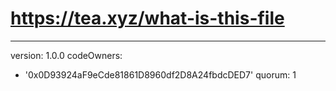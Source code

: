 # https://tea.xyz/what-is-this-file
---
version: 1.0.0
codeOwners:
  - '0x0D93924aF9eCde81861D8960df2D8A24fbdcDED7'
quorum: 1
